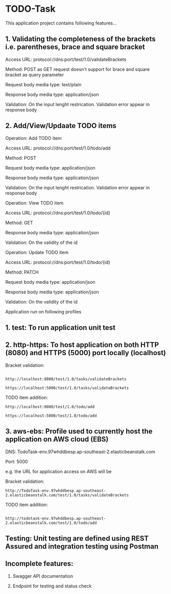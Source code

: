 # TODO-Task

This application project contains following features...

## 1. Validating the completeness of the brackets i.e. parentheses, brace and square bracket

Access URL: 
protocol://dns:port/test/1.0/validateBrackets
   
Method: POST as GET request doesn't support for brace and square bracket as query parameter

Request body media type: text/plain

Response body media type: application/json

Validation: On the input lenght restrication. Validation error appear in response body

## 2. Add/View/Updaate TODO items

Operation: Add TODO item

Access URL: protocol://dns:port/test/1.0/todo/add
   
Method: POST

Request body media type: application/json

Response body media type: application/json

Validation: On the input lenght restrication. Validation error appear in response body

Operation: View TODO item

Access URL: protocol://dns:port/test/1.0/todo/{id}
   
Method: GET

Response body media type: application/json

Validation: On the validity of the id

Operation: Update TODO item

Access URL: protocol://dns:port/test/1.0/todo/{id}
   
Method: PATCH

Request body media type: application/json

Response body media type: application/json

Validation: On the validity of the id

Application run on following profiles

## 1. test: To run application unit test

## 2. http-https: To host application on both HTTP (8080) and HTTPS (5000) port locally (localhost)

Bracket validation:
```

http://localhost:8080/test/1.0/tasks/validateBrackets

https://localhost:5000/test/1.0/tasks/validateBrackets
```

TODO item addition:
```
http://localhost:8080/test/1.0/todo/add

https://localhost:5000/test/1.0/todo/add
```

## 3. aws-ebs: Profile used to currently host the application on AWS cloud (EBS)

DNS: TodoTask-env.97whddbesp.ap-southeast-2.elasticbeanstalk.com
   
Port: 5000

e.g. the URL for application access on AWS will be
   
Bracket validation:
```   
http://TodoTask-env.97whddbesp.ap-southeast-2.elasticbeanstalk.com/test/1.0/tasks/validateBrackets
```
   
TODO item addition:
```
   
http://todotask-env.97whddbesp.ap-southeast-2.elasticbeanstalk.com/test/1.0/todo/add
```

## Testing: Unit testing are defined using REST Assured and integration testing using Postman

## Incomplete features:

1. Swagger API documentation

2. Endpoint for testing and status check


